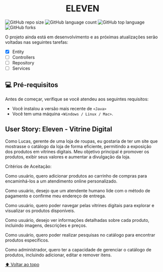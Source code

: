 <div align="center"><h1>ELEVEN</h1></div>

![GitHub repo size](https://img.shields.io/github/repo-size/grupo-08-projeto-integrador/backend?style=for-the-badge)
![GitHub language count](https://img.shields.io/github/languages/count/grupo-08-projeto-integrador/backend?style=for-the-badge)
![GitHub top language](https://img.shields.io/github/languages/top/grupo-08-projeto-integrador/backend?style=for-the-badge)
![GitHub forks](https://img.shields.io/github/forks/grupo-08-projeto-integrador/backend?style=for-the-badge)

O projeto ainda está em desenvolvimento e as próximas atualizações serão voltadas nas seguintes tarefas:

- [x] Entity
- [ ] Controllers
- [ ] Repository
- [ ] Services

## 💻 Pré-requisitos
Antes de começar, verifique se você atendeu aos seguintes requisitos:
* Você instalou a versão mais recente de `<Java>`
* Você tem uma máquina `<Windows / Linux / Mac>`.

## User Story: Eleven - Vitrine Digital

Como Lucas, gerente de uma loja de roupas, eu gostaria de ter um site que mostrasse o catálogo da loja de forma eficiente, permitindo a exposição dos produtos em vitrines digitais. Meu objetivo principal é promover os produtos, exibir seus valores e aumentar a divulgação da loja.

Critérios de Aceitação:

Como usuário, quero adicionar produtos ao carrinho de compras para encaminhá-los a um atendimento online personalizado.

Como usuário, desejo que um atendente humano lide com o método de pagamento e confirme meu endereço de entrega.

Como usuário, quero poder navegar pelas vitrines digitais para explorar e visualizar os produtos disponíveis.

Como usuário, desejo ver informações detalhadas sobre cada produto, incluindo imagens, descrições e preços.

Como usuário, quero poder realizar pesquisas no catálogo para encontrar produtos específicos.

Como administrador, quero ter a capacidade de gerenciar o catálogo de produtos, incluindo adicionar, editar e remover itens.


[⬆ Voltar ao topo](#ELEVEN)<br>
